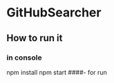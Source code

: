 # GitHubSearcher

## How to run it

### in console
npm install
npm start
              ####- for run
